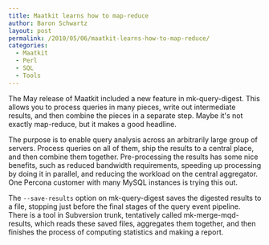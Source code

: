 ```yaml
---
title: Maatkit learns how to map-reduce
author: Baron Schwartz
layout: post
permalink: /2010/05/06/maatkit-learns-how-to-map-reduce/
categories:
  - Maatkit
  - Perl
  - SQL
  - Tools
---
```

The May release of Maatkit included a new feature in mk-query-digest. This allows you to process queries in many pieces, write out intermediate results, and then combine the pieces in a separate step. Maybe it's not exactly map-reduce, but it makes a good headline.

The purpose is to enable query analysis across an arbitrarily large group of servers. Process queries on all of them, ship the results to a central place, and then combine them together. Pre-processing the results has some nice benefits, such as reduced bandwidth requirements, speeding up processing by doing it in parallel, and reducing the workload on the central aggregator. One Percona customer with many MySQL instances is trying this out.

The `--save-results` option on mk-query-digest saves the digested results to a file, stopping just before the final stages of the query event pipeline. There is a tool in Subversion trunk, tentatively called mk-merge-mqd-results, which reads these saved files, aggregates them together, and then finishes the process of computing statistics and making a report.
